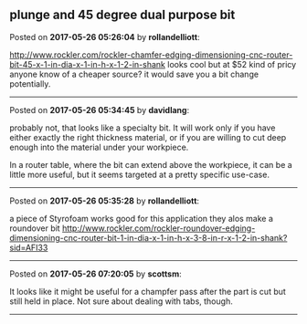 ## plunge and 45 degree dual purpose bit
Posted on **2017-05-26 05:26:04** by **rollandelliott**:

http://www.rockler.com/rockler-chamfer-edging-dimensioning-cnc-router-bit-45-x-1-in-dia-x-1-in-h-x-1-2-in-shank
looks cool but at $52 kind of pricy anyone know of a cheaper source? it would save you a bit change potentially.

---

Posted on **2017-05-26 05:34:45** by **davidlang**:

probably not, that looks like a specialty bit. It will work only if you have either exactly the right thickness material, or if you are willing to cut deep enough into the material under your workpiece.

In a router table, where the bit can extend above the workpiece, it can be a little more useful, but it seems targeted at a pretty specific use-case.

---

Posted on **2017-05-26 05:35:28** by **rollandelliott**:

a piece of Styrofoam works good for this application they alos make a roundover bit http://www.rockler.com/rockler-roundover-edging-dimensioning-cnc-router-bit-1-in-dia-x-1-in-h-x-3-8-in-r-x-1-2-in-shank?sid=AFI33

---

Posted on **2017-05-26 07:20:05** by **scottsm**:

It looks like it might be useful for a champfer pass after the part is cut but still held in place. Not sure about dealing with tabs, though.

---

